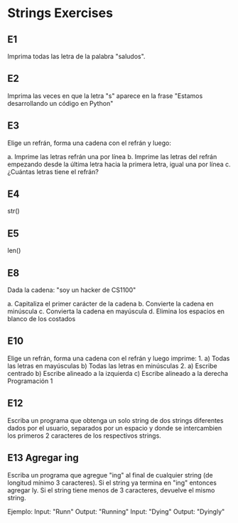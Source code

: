 # Strings Exercises
## E1
Imprima todas las letra de la palabra "saludos".

## E2
Imprima las veces en que la letra "s" aparece en la frase "Estamos desarrollando un código en Python"

## E3
Elige un refrán, forma una cadena con el refrán y luego:

a. Imprime las letras refrán una por línea
b. Imprime las letras del refrán empezando desde la última letra hacia la primera letra, igual una por línea
c. ¿Cuántas letras tiene el refrán?

## E4
str()

## E5
len()

## E8
Dada la cadena: "soy un hacker de CS1100"

a. Capitaliza el primer carácter de la cadena
b. Convierte la cadena en minúscula
c. Convierta la cadena en mayúscula
d. Elimina los espacios en blanco de los costados

## E10
Elige un refrán, forma una cadena con el refrán y luego
imprime:
1.
a) Todas las letras en mayúsculas
b) Todas las letras en minúsculas
2.
a) Escribe centrado
b) Escribe alineado a la izquierda
c) Escribe alineado a la derecha
Programación 1

## E12
Escriba un programa que obtenga un solo string de dos strings diferentes dados por el usuario, separados por un espacio y donde se intercambien los primeros 2 caracteres de los respectivos strings.

## E13 Agregar ing
Escriba un programa que agregue "ing" al final de cualquier string (de longitud mínimo 3 caracteres).
Si el string ya termina en "ing" entonces agregar ly. Si el string tiene menos de 3 caracteres, devuelve el mismo string.

Ejemplo:
Input: "Runn" Output: "Running"
Input: "Dying" Output: "Dyingly"
